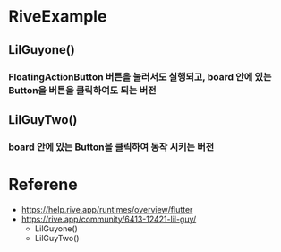 # RiveExample
## LilGuyone()  
### FloatingActionButton 버튼을 눌러서도 실행되고, board 안에 있는 Button을 버튼을 클릭하여도 되는 버전

## LilGuyTwo()  
### board 안에 있는 Button을 클릭하여 동작 시키는 버전  

# Referene
- https://help.rive.app/runtimes/overview/flutter
- https://rive.app/community/6413-12421-lil-guy/  
    - LilGuyone()  
    - LilGuyTwo() 
